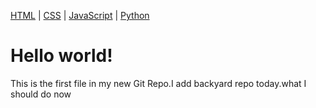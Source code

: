 

<a href="/https://tmgit3.github.io/backyard/">HTML</a> |
<a href="/https://tmgit3.github.io/hello/">CSS</a> |
<a href="/https://tmgit3.github.io/git-hello/">JavaScript</a> |
<a href="/www.google.com/">Python</a>


<h1>Hello world!</h1>
<p>This is the first file in my new Git Repo.I add backyard repo today.what I should do now</p>

